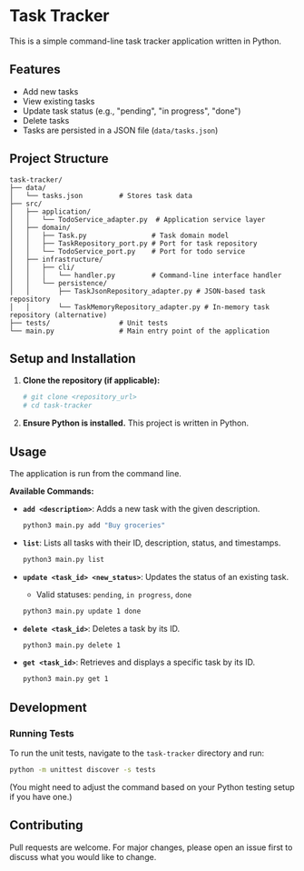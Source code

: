 # Task Tracker

This is a simple command-line task tracker application written in Python.

## Features

* Add new tasks
* View existing tasks
* Update task status (e.g., "pending", "in progress", "done")
* Delete tasks
* Tasks are persisted in a JSON file (`data/tasks.json`)

## Project Structure

```
task-tracker/
├── data/
│   └── tasks.json         # Stores task data
├── src/
│   ├── application/
│   │   └── TodoService_adapter.py  # Application service layer
│   ├── domain/
│   │   ├── Task.py                # Task domain model
│   │   ├── TaskRepository_port.py # Port for task repository
│   │   └── TodoService_port.py    # Port for todo service
│   ├── infrastructure/
│   │   ├── cli/
│   │   │   └── handler.py         # Command-line interface handler
│   │   └── persistence/
│   │       ├── TaskJsonRepository_adapter.py # JSON-based task repository
│   │       └── TaskMemoryRepository_adapter.py # In-memory task repository (alternative)
├── tests/                 # Unit tests
└── main.py                # Main entry point of the application
```

## Setup and Installation

1.  **Clone the repository (if applicable):**
    ```bash
    # git clone <repository_url>
    # cd task-tracker
    ```

2.  **Ensure Python is installed.** This project is written in Python.

## Usage

The application is run from the command line.

**Available Commands:**

*   **`add <description>`**: Adds a new task with the given description.
    ```bash
    python3 main.py add "Buy groceries"
    ```

*   **`list`**: Lists all tasks with their ID, description, status, and timestamps.
    ```bash
    python3 main.py list
    ```

*   **`update <task_id> <new_status>`**: Updates the status of an existing task.
    *   Valid statuses: `pending`, `in progress`, `done`
    ```bash
    python3 main.py update 1 done
    ```

*   **`delete <task_id>`**: Deletes a task by its ID.
    ```bash
    python3 main.py delete 1
    ```

*   **`get <task_id>`**: Retrieves and displays a specific task by its ID.
    ```bash
    python3 main.py get 1
    ```

## Development

### Running Tests

To run the unit tests, navigate to the `task-tracker` directory and run:

```bash
python -m unittest discover -s tests
```

(You might need to adjust the command based on your Python testing setup if you have one.)

## Contributing

Pull requests are welcome. For major changes, please open an issue first to discuss what you would like to change.
